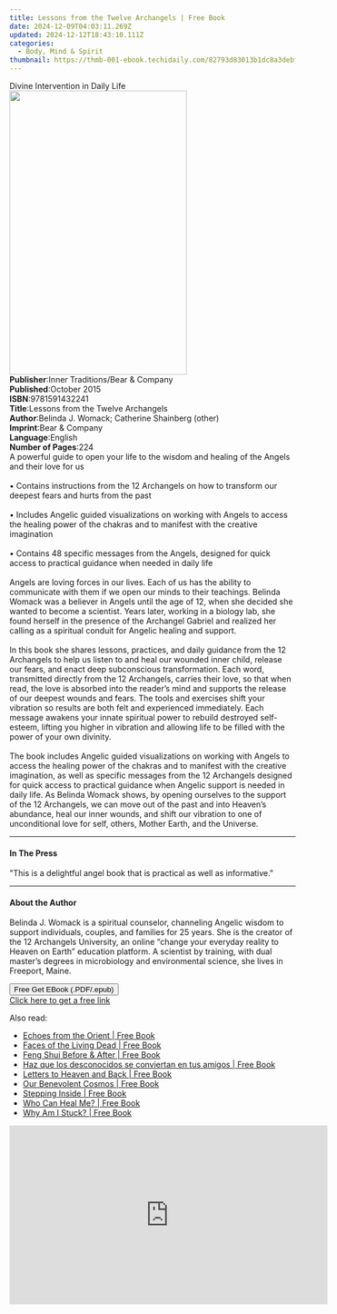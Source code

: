 ```yaml
---
title: Lessons from the Twelve Archangels | Free Book
date: 2024-12-09T04:03:11.269Z
updated: 2024-12-12T18:43:10.111Z
categories:
  - Body, Mind & Spirit
thumbnail: https://thmb-001-ebook.techidaily.com/82793d83013b1dc8a3debff10a3fe53f556b3d7867056c4f2905180ca494eb0b.jpg
---
```

<main id="book-container">
  <div class="flex flex-col">
    <div class="book-brief flex-1 py-6 px-4 sm:p-6 md:py-10 md:px-8">
      <!-- brief-->
      <div class="book-brief-main">Divine Intervention in Daily Life</div>
    </div>
    <div
      class="book-meta-info flex-1 grid gap-4 col-start-1 col-end-3 row-start-1 sm:mb-6 sm:grid-cols-4 lg:gap-6 lg:col-start-2 lg:row-end-6 lg:row-span-6 lg:mb-0"
    >
      <div
        class="book-meta-info-left place-content-center mt-4 p-4 text-sm leading-6 col-start-2 col-span-2 dark:text-slate-400"
      >
        <img
          class="w-full h-500 object-cover rounded-lg sm:h-255 sm:col-span-2 lg:col-span-full"
          src="https://img-001-ebook.techidaily.com/6bf782ae0e72a257309b15dd75b5a52175fd2b82e709afbde7cedd0b653f98ef.jpg"
          alt=""
          width="312"
          height="500"
        />
      </div>
      <div
        class="book-meta-info-right mt-2 col-start-1 row-start-2 col-span-3 self-center"
      >
        <!-- meta data  -->
        <div class="flex flex-col px-4 md:px-8">
          <div class="flex-1">
            <strong>Publisher</strong>:<span class="px-2"
              >Inner Traditions/Bear &amp; Company</span
            >
          </div>
          <div class="flex-1">
            <strong>Published</strong>:<span class="px-2">October 2015</span>
          </div>
          <div class="flex-1">
            <strong>ISBN</strong>:<span class="px-2">9781591432241</span>
          </div>
          <div class="flex-1">
            <strong>Title</strong>:<span class="px-2"
              >Lessons from the Twelve Archangels</span
            >
          </div>
          <div class="flex-1">
            <strong>Author</strong>:<span class="px-2"
              >Belinda J. Womack; Catherine Shainberg (other)</span
            >
          </div>
          <div class="flex-1">
            <strong>Imprint</strong>:<span class="px-2"
              >Bear &amp; Company</span
            >
          </div>
          <div class="flex-1">
            <strong>Language</strong>:<span class="px-2">English</span>
          </div>
          <div class="flex-1">
            <strong>Number of Pages</strong>:<span class="px-2">224</span>
          </div>
        </div>
      </div>
    </div>
    <div class="book-description flex-1 py-6 px-4 sm:p-6 md:py-10 md:px-8">
      <div class="book-description-main">
        <div accordion-content="" id="description">
          A powerful guide to open your life to the wisdom and healing of the
          Angels and their love for us <br />
          <br />• Contains instructions from the 12 Archangels on how to
          transform our deepest fears and hurts from the past <br />
          <br />• Includes Angelic guided visualizations on working with Angels
          to access the healing power of the chakras and to manifest with the
          creative imagination <br />
          <br />• Contains 48 specific messages from the Angels, designed for
          quick access to practical guidance when needed in daily life <br />
          <br />Angels are loving forces in our lives. Each of us has the
          ability to communicate with them if we open our minds to their
          teachings. Belinda Womack was a believer in Angels until the age of
          12, when she decided she wanted to become a scientist. Years later,
          working in a biology lab, she found herself in the presence of the
          Archangel Gabriel and realized her calling as a spiritual conduit for
          Angelic healing and support. <br />
          <br />In this book she shares lessons, practices, and daily guidance
          from the 12 Archangels to help us listen to and heal our wounded inner
          child, release our fears, and enact deep subconscious transformation.
          Each word, transmitted directly from the 12 Archangels, carries their
          love, so that when read, the love is absorbed into the reader’s mind
          and supports the release of our deepest wounds and fears. The tools
          and exercises shift your vibration so results are both felt and
          experienced immediately. Each message awakens your innate spiritual
          power to rebuild destroyed self-esteem, lifting you higher in
          vibration and allowing life to be filled with the power of your own
          divinity. <br />
          <br />The book includes Angelic guided visualizations on working with
          Angels to access the healing power of the chakras and to manifest with
          the creative imagination, as well as specific messages from the 12
          Archangels designed for quick access to practical guidance when
          Angelic support is needed in daily life. As Belinda Womack shows, by
          opening ourselves to the support of the 12 Archangels, we can move out
          of the past and into Heaven’s abundance, heal our inner wounds, and
          shift our vibration to one of unconditional love for self, others,
          Mother Earth, and the Universe.
        </div>
        <div class="accordion-fader"></div>
      </div>
    </div>
    <div class="book-excerpts flex-1 py-6 px-4 sm:p-6 md:py-10 md:px-8">
      <!-- excerpts-->
      <div class="book-excerpts-main">
        <hr />
        <h4 class="placeholder placeholder-heading">
          <span>In The Press</span>
        </h4>
        <p>
          "This is a delightful angel book that is practical as well as
          informative."
        </p>
      </div>
    </div>
    <div class="book-about-author flex-1 py-6 px-4 sm:p-6 md:py-10 md:px-8">
      <!-- about author-->
      <div class="book-main-author-main">
        <hr />
        <h4 class="placeholder placeholder-heading">
          <span>About the Author</span>
        </h4>
        <p>
          Belinda J. Womack is a spiritual counselor, channeling Angelic wisdom
          to support individuals, couples, and families for 25 years. She is the
          creator of the 12 Archangels University, an online “change your
          everyday reality to Heaven on Earth” education platform. A scientist
          by training, with dual master’s degrees in microbiology and
          environmental science, she lives in Freeport, Maine.
        </p>
      </div>
    </div>
    <div class="book-free-get flex-1 py-6 px-4 sm:p-6 md:py-10 md:px-8">
      <button
        id="btn-free-get"
        class="bg-blue-500 hover:bg-blue-700 text-white font-bold py-2 px-4 rounded"
      >
        Free Get EBook (.PDF/.epub)
      </button>
      <div id="countdown-display" class="px-2 text-lg mt-2"></div>
      <a
        id="free-link"
        class="hidden bg-blue-500 hover:bg-blue-700 text-white font-bold py-2 px-4 rounded"
        href="https://www.ebooks.com/en-us/book/95782374/lessons-from-the-twelve-archangels/belinda-j-womack/"
        target="_blank"
        >Click here to get a free link</a
      >
    </div>
    <script>
      let countdownTime = 0;
      let countdownInterval = null;
      document
        .getElementById('btn-free-get')
        .addEventListener('click', startCountdown);
      function startCountdown() {
        countdownTime = new Date().getTime() + 60000 * 3;
        countdownInterval = setInterval(updateCountdown, 1000);
        document.getElementById('btn-free-get').disabled = true;
        document
          .getElementById('btn-free-get')
          .classList.add('bg-gray-500', 'cursor-not-allowed');
      }
      function updateCountdown() {
        let currentTime = new Date().getTime();
        let timeLeft = countdownTime - currentTime;
        let secondsLeft = Math.floor(timeLeft / 1000);
        document.getElementById('countdown-display').innerHTML =
          `Remaining time: ${secondsLeft} seconds.`;
        if (secondsLeft <= 0) {
          clearInterval(countdownInterval);
          document.getElementById('btn-free-get').classList.add('hidden');
          document.getElementById('free-link').classList.remove('hidden');
          document.getElementById('countdown-display').innerHTML = '';
        }
      }
    </script>
  </div>
</main>

<ins class="adsbygoogle"
      style="display:block"
      data-ad-client="ca-pub-7571918770474297"
      data-ad-slot="8358498916"
      data-ad-format="auto"
      data-full-width-responsive="true"></ins>
    

<span class="atpl-alsoreadstyle">Also read:</span>
<div><ul>
<li><a href="https://novels-ebooks.techidaily.com/210355469-9781774816141-echoes-from-the-orient/"><u>Echoes from the Orient | Free Book</u></a></li>
<li><a href="https://novels-ebooks.techidaily.com/210355573-9781908421555-faces-of-the-living-dead/"><u>Faces of the Living Dead | Free Book</u></a></li>
<li><a href="https://novels-ebooks.techidaily.com/210355344-9781462923168-feng-shui-before-after/"><u>Feng Shui Before & After | Free Book</u></a></li>
<li><a href="https://novels-ebooks.techidaily.com/210354987-9781667404912-haz-que-los-desconocidos-se-conviertan-en-tus-amigos/"><u>Haz que los desconocidos se conviertan en tus amigos | Free Book</u></a></li>
<li><a href="https://novels-ebooks.techidaily.com/210355639-9781736959442-letters-to-heaven-and-back/"><u>Letters to Heaven and Back | Free Book</u></a></li>
<li><a href="https://novels-ebooks.techidaily.com/210355638-9780645132212-our-benevolent-cosmos/"><u>Our Benevolent Cosmos | Free Book</u></a></li>
<li><a href="https://novels-ebooks.techidaily.com/210355129-9781662445187-stepping-inside/"><u>Stepping Inside | Free Book</u></a></li>
<li><a href="https://novels-ebooks.techidaily.com/210355292-9781636308548-who-can-heal-me/"><u>Who Can Heal Me? | Free Book</u></a></li>
<li><a href="https://novels-ebooks.techidaily.com/210355209-9780975912096-why-am-i-stuck/"><u>Why Am I Stuck? | Free Book</u></a></li>
</ul></div>

<!-- affiliate ads begin -->
<iframe width="560" height="315" src="https://www.youtube.com/embed/DxUX4R6Cf7c?si=prHevNQJivSkIfUt" title="YouTube video player" frameborder="0" allow="accelerometer; autoplay; clipboard-write; encrypted-media; gyroscope; picture-in-picture; web-share" referrerpolicy="strict-origin-when-cross-origin" allowfullscreen></iframe>
<!-- affiliate ads end -->

